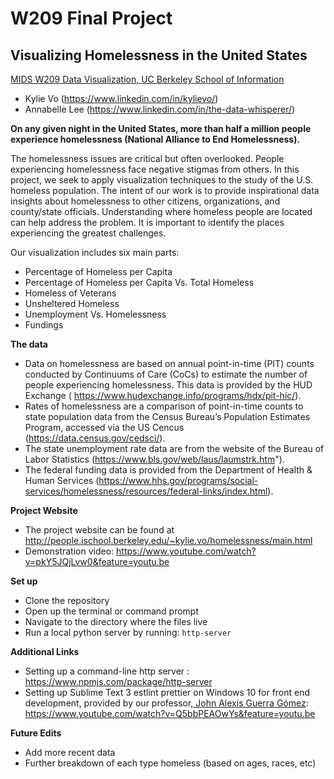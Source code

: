 # W209 Final Project
## Visualizing Homelessness in the United States 

[MIDS W209 Data Visualization, ](https://www.ischool.berkeley.edu/courses/datasci/209)
[UC Berkeley School of Information](http://www.ischool.berkeley.edu/)

* Kylie Vo (https://www.linkedin.com/in/kylievo/)
* Annabelle Lee (https://www.linkedin.com/in/the-data-whisperer/)

<b>On any given night in the United States, more than half a million people experience homelessness (National Alliance to End Homelessness).</b><br> 

The homelessness issues are critical but often overlooked. People experiencing homelessness face negative stigmas from others. In this project, we seek to apply visualization techniques to the study of the U.S. homeless population. The intent of our work is to provide inspirational data insights about homelessness to other citizens, organizations, and county/state officials. Understanding where homeless people are located can help address the problem. It is important to identify the places experiencing the greatest challenges.

Our visualization includes six main parts:
* Percentage of Homeless per Capita
* Percentage of Homeless per Capita Vs. Total Homeless
* Homeless of Veterans
* Unsheltered Homeless
* Unemployment Vs. Homelessness
* Fundings


<b>The data </b><br>

* Data on homelessness are based on annual point-in-time (PIT) counts conducted by Continuums of Care (CoCs) to estimate the number of people experiencing homelessness. This data is provided by the HUD Exchange ( https://www.hudexchange.info/programs/hdx/pit-hic/).
* Rates of homelessness are a comparison of point-in-time counts to state population data from the Census Bureau’s Population Estimates Program, accessed via the US Cencus (https://data.census.gov/cedsci/).    
* The state unemployment rate data are from the website of the Bureau of Labor Statistics (https://www.bls.gov/web/laus/laumstrk.htm").
* The federal funding data is provided from the Department of Health & Human Services (https://www.hhs.gov/programs/social-services/homelessness/resources/federal-links/index.html).

<b>Project Website</b><br>

* The project website can be found at <a href="http://people.ischool.berkeley.edu/~kylie.vo/homelessness/main.html" target="_blank">http://people.ischool.berkeley.edu/~kylie.vo/homelessness/main.html</a>
* Demonstration video: https://www.youtube.com/watch?v=pkY5JQjLvw0&feature=youtu.be

<b>Set up</b><br>

* Clone the repository
* Open up the terminal or command prompt
* Navigate to the directory where the files live
* Run a local python server by running: `http-server`

<b>Additional Links</b><br>

* Setting up a command-line http server : https://www.npmjs.com/package/http-server
* Setting up Sublime Text 3 estlint prettier on Windows 10 for front end development, provided by our professor,<a href="https://johnguerra.co/"> John Alexis Guerra Gómez</a>: https://www.youtube.com/watch?v=Q5bbPEAOwYs&feature=youtu.be

<b>Future Edits</b><br>

* Add more recent data
* Further breakdown of each type homeless (based on ages, races, etc)

